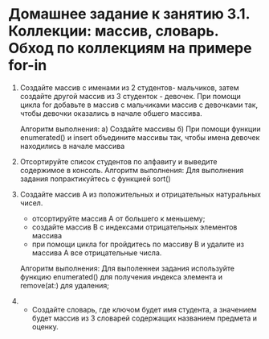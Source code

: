 # Домашнее задание к занятию 3.1. Коллекции: массив, словарь. Обход по коллекциям на примере for-in

1) Создайте массив с именами из 2 студентов- мальчиков, затем создайте другой массив из 3 студенток - девочек.
    При помощи цикла for добавьте в массив с мальчиками массив с девочками так, чтобы девочки оказались в начале обшего массива.
    
    Алгоритм выполнения:
    a) Создайте массивы
    б) При помощи функции enumerated() и insert объедините массивы так, чтобы имена девочек находились в начале массива

2)  Отсортируйте список студентов по алфавиту и выведите содержимое в консоль.
    Алгоритм выполнения:
    Для выполнения задания попрактикуйтесь с функцией sort()

3)  Создайте массив A из положительных и отрицательных натуральных чисел. 
    - отсортируйте массив  A от большего к меньшему;
    - создайте массив B с индексами отрицательных элементов массива
    - при помощи цикла for пройдитесь по массиву B и удалите из массива A все отрицательные числа.
    
    Алгоритм выполнения:
    Для выполеннеи задания используйте функцию  enumerated() для получения индекса элемента и remove(at:) для удаления;

4) * Создайте словарь, где ключом будет имя студента,  а значением будет массив из 3 словарей содержащих названием предмета и оценку.





